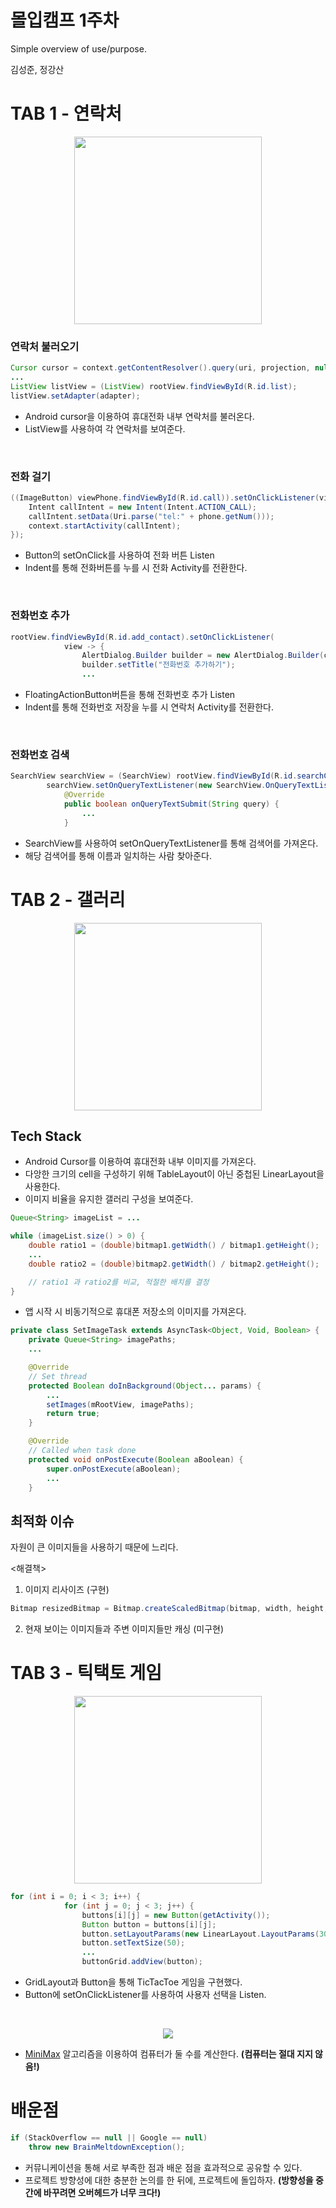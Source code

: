 # 몰입캠프 1주차

Simple overview of use/purpose.

김성준, 정강산

# TAB 1 - 연락처

<p align="center"><img src="./readme_res/tab1.jpg" width=300px></p>

### 연락처 불러오기
```java
Cursor cursor = context.getContentResolver().query(uri, projection, null, null, sortOrder);
...
ListView listView = (ListView) rootView.findViewById(R.id.list);
listView.setAdapter(adapter);
```
- Android cursor을 이용하여 휴대전화 내부 연락처를 불러온다.
- ListView를 사용하여 각 연락처를 보여준다.

<br/>

### 전화 걸기
```java
((ImageButton) viewPhone.findViewById(R.id.call)).setOnClickListener(view -> {
    Intent callIntent = new Intent(Intent.ACTION_CALL);
    callIntent.setData(Uri.parse("tel:" + phone.getNum()));
    context.startActivity(callIntent);
});
```
- Button의 setOnClick를 사용하여 전화 버튼 Listen
- Indent를 통해 전화버튼를 누를 시 전화 Activity를 전환한다.

<br/>

### 전화번호 추가
```java
rootView.findViewById(R.id.add_contact).setOnClickListener(
            view -> {
                AlertDialog.Builder builder = new AlertDialog.Builder(context);
                builder.setTitle("전화번호 추가하기");
                ...
```
- FloatingActionButton버튼을 통해 전화번호 추가 Listen
- Indent를 통해 전화번호 저장을 누를 시 연락처 Activity를 전환한다.

<br/>

### 전화번호 검색
```java
SearchView searchView = (SearchView) rootView.findViewById(R.id.searchContact);
        searchView.setOnQueryTextListener(new SearchView.OnQueryTextListener() {
            @Override
            public boolean onQueryTextSubmit(String query) {
                ...
            }
```
- SearchView를 사용하여 setOnQueryTextListener를 통해 검색어를 가져온다.
- 해당 검색어를 통해 이름과 일치하는 사람 찾아준다.

# TAB 2 - 갤러리

<p align="center"><img src="./readme_res/tab2.jpg" width=300px></p>

## **Tech Stack**

- Android Cursor를 이용하여 휴대전화 내부 이미지를 가져온다.
- 다앙한 크기의 cell을 구성하기 위해 TableLayout이 아닌 중첩된 LinearLayout을 사용한다.
- 이미지 비율을 유지한 갤러리 구성을 보여준다.

```java
Queue<String> imageList = ...

while (imageList.size() > 0) {
    double ratio1 = (double)bitmap1.getWidth() / bitmap1.getHeight();
    ...
    double ratio2 = (double)bitmap2.getWidth() / bitmap2.getHeight();

    // ratio1 과 ratio2를 비교, 적절한 배치를 결정
}

```

- 앱 시작 시 비동기적으로 휴대폰 저장소의 이미지를 가져온다.

```java
private class SetImageTask extends AsyncTask<Object, Void, Boolean> {
    private Queue<String> imagePaths;
    ...

    @Override
    // Set thread
    protected Boolean doInBackground(Object... params) {
        ...
        setImages(mRootView, imagePaths);
        return true;
    }

    @Override
    // Called when task done
    protected void onPostExecute(Boolean aBoolean) {
        super.onPostExecute(aBoolean);
        ...
    }
```

## **최적화 이슈**

자원이 큰 이미지들을 사용하기 때문에 느리다.

<해결책>

1. 이미지 리사이즈 (구현)

```java
Bitmap resizedBitmap = Bitmap.createScaledBitmap(bitmap, width, height, false);
```

2. 현재 보이는 이미지들과 주변 이미지들만 캐싱 (미구현)

# TAB 3 - 틱택토 게임

<p align="center"><img src="./readme_res/tab3.gif" width=300px></p>

```java
for (int i = 0; i < 3; i++) {
            for (int j = 0; j < 3; j++) {
                buttons[i][j] = new Button(getActivity());
                Button button = buttons[i][j];
                button.setLayoutParams(new LinearLayout.LayoutParams(300, 300));
                button.setTextSize(50);
                ...
                buttonGrid.addView(button);
```
- GridLayout과 Button을 통해 TicTacToe 게임을 구현했다.
- Button에 setOnClickListener를 사용하여 사용자 선택을 Listen.

<br/>

<p align="center"><img src="./readme_res/tree-tic-tac-toe.png" ></p>

- [MiniMax](https://en.wikipedia.org/wiki/Minimax) 알고리즘을 이용하여 컴퓨터가 둘 수를 계산한다. **(컴퓨터는 절대 지지 않음!)**

# 배운점

```java
if (StackOverflow == null || Google == null)
    throw new BrainMeltdownException();
```

- 커뮤니케이션을 통해 서로 부족한 점과 배운 점을 효과적으로 공유할 수 있다.
- 프로젝트 방향성에 대한 충분한 논의를 한 뒤에, 프로젝트에 돌입하자. **(방향성을 중간에 바꾸려면 오버헤드가 너무 크다!)**
